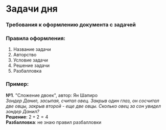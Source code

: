 # Задачи дня 

### Требования к оформлению документа с задачей


### Правила оформления: 
  1) Название задачи
  2) Авторство
  3) Условие задачи 
  4) Решение задачи 
  5) Разбалловка


### Пример: 

**№1**. "Сложение двоек", автор: Ян Шапиро <br />
*Зондер Данил, засыпая, считал овец. Закрыв один глаз, он сосчитал две овцы, закрыв второй - еще две овцы. Сколько овец за сон увидел зондер Данил?* <br />
**Решение**: $2+2=4$ <br />
**Разбалловка**: не знаю правил разбалловки



 
